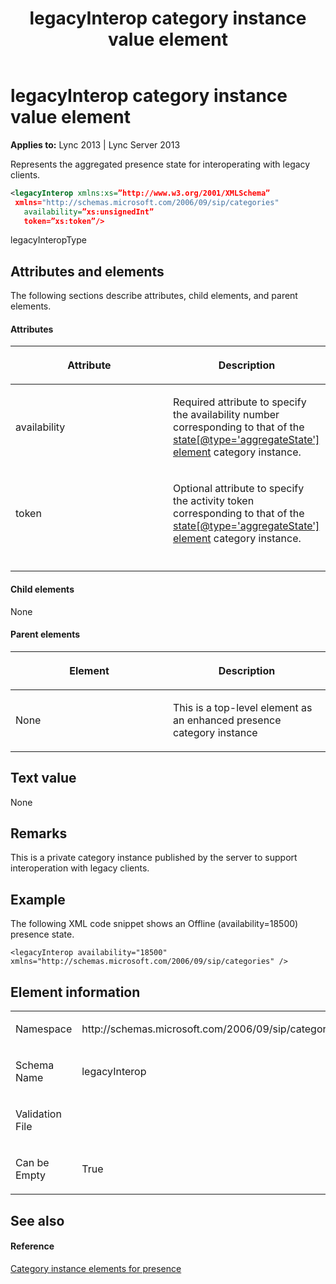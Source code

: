 ﻿---
title: legacyInterop category instance value element
TOCTitle: legacyInterop category instance value element
ms:assetid: 1d9ac6c5-a5bd-43d4-ac1b-e3335a1723c9
ms:mtpsurl: https://msdn.microsoft.com/library/Dn454762(v=office.15)
ms:contentKeyID: 57093649
ms.date: 07/24/2014
mtps_version: v=office.15
dev_langs:
- xml
---

# legacyInterop category instance value element


**Applies to:** Lync 2013 | Lync Server 2013

Represents the aggregated presence state for interoperating with legacy clients.

```xml
<legacyInterop xmlns:xs=”http://www.w3.org/2001/XMLSchema”
 xmlns="http://schemas.microsoft.com/2006/09/sip/categories" 
   availability=”xs:unsignedInt” 
   token=”xs:token”/>
```

legacyInteropType

## Attributes and elements

The following sections describe attributes, child elements, and parent elements.

#### Attributes

<table>
<colgroup>
<col style="width: 50%" />
<col style="width: 50%" />
</colgroup>
<thead>
<tr class="header">
<th><p>Attribute</p></th>
<th><p>Description</p></th>
</tr>
</thead>
<tbody>
<tr class="odd">
<td><p>availability</p></td>
<td><p>Required attribute to specify the availability number corresponding to that of the <a href="state-element_4.md">state[@type='aggregateState'] element</a> category instance.</p></td>
</tr>
<tr class="even">
<td><p>token</p></td>
<td><p>Optional attribute to specify the activity token corresponding to that of the <a href="state-element_4.md">state[@type='aggregateState'] element</a> category instance.</p></td>
</tr>
<tr class="odd">
<td><p></p></td>
<td><p></p></td>
</tr>
</tbody>
</table>


#### Child elements

None

#### Parent elements

<table>
<colgroup>
<col style="width: 50%" />
<col style="width: 50%" />
</colgroup>
<thead>
<tr class="header">
<th><p>Element</p></th>
<th><p>Description</p></th>
</tr>
</thead>
<tbody>
<tr class="odd">
<td><p>None</p></td>
<td><p>This is a top-level element as an enhanced presence category instance</p></td>
</tr>
</tbody>
</table>


## Text value

None

## Remarks

This is a private category instance published by the server to support interoperation with legacy clients.

## Example

The following XML code snippet shows an Offline (availability=18500) presence state.

    <legacyInterop availability="18500" xmlns="http://schemas.microsoft.com/2006/09/sip/categories" />

## Element information

<table>
<colgroup>
<col style="width: 50%" />
<col style="width: 50%" />
</colgroup>
<tbody>
<tr class="odd">
<td><p>Namespace</p></td>
<td><p>http://schemas.microsoft.com/2006/09/sip/categories</p></td>
</tr>
<tr class="even">
<td><p>Schema Name</p></td>
<td><p>legacyInterop</p></td>
</tr>
<tr class="odd">
<td><p>Validation File</p></td>
<td><p></p></td>
</tr>
<tr class="even">
<td><p>Can be Empty</p></td>
<td><p>True</p></td>
</tr>
</tbody>
</table>


## See also

#### Reference

[Category instance elements for presence](category-instance-elements-for-presence.md)

